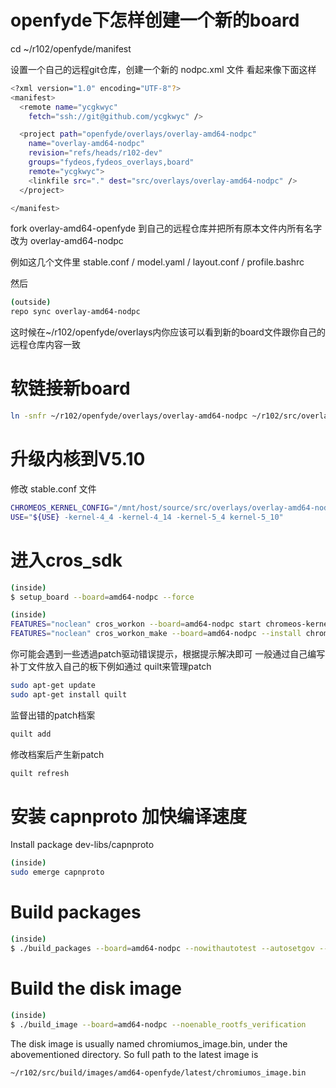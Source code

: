 # openfyde下怎样创建一个新的board

cd ~/r102/openfyde/manifest

设置一个自己的远程git仓库，创建一个新的 nodpc.xml 文件 看起来像下面这样

```bash
<?xml version="1.0" encoding="UTF-8"?>
<manifest>
  <remote name="ycgkwyc"
    fetch="ssh://git@github.com/ycgkwyc" />

  <project path="openfyde/overlays/overlay-amd64-nodpc"
    name="overlay-amd64-nodpc"
    revision="refs/heads/r102-dev"
    groups="fydeos,fydeos_overlays,board"
    remote="ycgkwyc">
    <linkfile src="." dest="src/overlays/overlay-amd64-nodpc" />
  </project>

</manifest>
```

fork overlay-amd64-openfyde 到自己的远程仓库并把所有原本文件内所有名字改为 overlay-amd64-nodpc 

例如这几个文件里 stable.conf / model.yaml / layout.conf / profile.bashrc 

然后
```bash
(outside)
repo sync overlay-amd64-nodpc
```
这时候在~/r102/openfyde/overlays内你应该可以看到新的board文件跟你自己的远程仓库内容一致

# 软链接新board
```bash
ln -snfr ~/r102/openfyde/overlays/overlay-amd64-nodpc ~/r102/src/overlays
```
# 升级内核到V5.10
修改 stable.conf 文件
```bash
CHROMEOS_KERNEL_CONFIG="/mnt/host/source/src/overlays/overlay-amd64-nodpc/kconfig/fydeos_def_r102_5.4_test"
USE="${USE} -kernel-4_4 -kernel-4_14 -kernel-5_4 kernel-5_10"
```
# 进入cros_sdk
```bash
(inside)
$ setup_board --board=amd64-nodpc --force
```

```bash
(inside)
FEATURES="noclean" cros_workon --board=amd64-nodpc start chromeos-kernel-5_10
FEATURES="noclean" cros_workon_make --board=amd64-nodpc --install chromeos-kernel-5_10
```
你可能会遇到一些透過patch驱动错误提示，根据提示解决即可 一般通过自己编写补丁文件放入自己的板下例如通过 quilt来管理patch

```bash
sudo apt-get update
sudo apt-get install quilt
```
监督出错的patch档案
```bash
quilt add
```
修改档案后产生新patch
```bash
quilt refresh 
```
# 安装 capnproto 加快编译速度
Install package dev-libs/capnproto
```bash
(inside)
sudo emerge capnproto
```
# Build packages
```bash
(inside)
$ ./build_packages --board=amd64-nodpc --nowithautotest --autosetgov --nouse_any_chrome
```
# Build the disk image
```bash
(inside)
$ ./build_image --board=amd64-nodpc --noenable_rootfs_verification
```
The disk image is usually named chromiumos_image.bin, under the abovementioned directory. So full path to the latest image is
```bash
~/r102/src/build/images/amd64-openfyde/latest/chromiumos_image.bin
```
